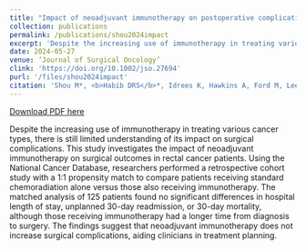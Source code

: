 ```yaml
---
title: "Impact of neoadjuvant immunotherapy on postoperative complications after surgery for rectal cancer"
collection: publications
permalink: /publications/shou2024impact
excerpt: 'Despite the increasing use of immunotherapy in treating various cancer types, there is still limited understanding of its impact on surgical complications. This study investigates the impact of neoadjuvant immunotherapy on surgical outcomes in rectal cancer patients. Using the National Cancer Database, researchers performed a retrospective cohort study with a 1:1 propensity match to compare patients receiving standard chemoradiation alone versus those also receiving immunotherapy. The matched analysis of 125 patients found no significant differences in hospital length of stay, unplanned 30-day readmission, or 30-day mortality, although those receiving immunotherapy had a longer time from diagnosis to surgery. The findings suggest that neoadjuvant immunotherapy does not increase surgical complications, aiding clinicians in treatment planning.'
date: 2024-05-27
venue: ’Journal of Surgical Oncology’
clink: 'https://doi.org/10.1002/jso.27694'
purl: '/files/shou2024impact'
citation: 'Shou M*, <b>Habib DRS</b>*, Idrees K, Hawkins A, Ford M, Lee H, Khan B, Khan A. Impact of neoadjuvant immunotherapy on postoperative complications after surgery for rectal cancer. <i>J Surg Onc</i>. doi:10.1002/jso.27694'
---
```

[Download PDF here](http://danielrshabib.github.io/files/shou2024impact.pdf)

Despite the increasing use of immunotherapy in treating various cancer types, there is still limited understanding of its impact on surgical complications. This study investigates the impact of neoadjuvant immunotherapy on surgical outcomes in rectal cancer patients. Using the National Cancer Database, researchers performed a retrospective cohort study with a 1:1 propensity match to compare patients receiving standard chemoradiation alone versus those also receiving immunotherapy. The matched analysis of 125 patients found no significant differences in hospital length of stay, unplanned 30-day readmission, or 30-day mortality, although those receiving immunotherapy had a longer time from diagnosis to surgery. The findings suggest that neoadjuvant immunotherapy does not increase surgical complications, aiding clinicians in treatment planning.
